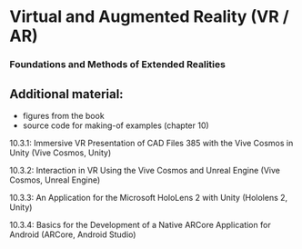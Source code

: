 # Virtual and Augmented Reality (VR / AR)
### Foundations and Methods of Extended Realities

## Additional material:
- figures from the book
- source code for making-of examples (chapter 10)

10.3.1: Immersive VR Presentation of CAD Files 385 with the Vive Cosmos in Unity (Vive Cosmos, Unity)

10.3.2: Interaction in VR Using the Vive Cosmos and Unreal Engine (Vive Cosmos, Unreal Engine)

10.3.3: An Application for the Microsoft HoloLens 2 with Unity (Hololens 2, Unity)

10.3.4: Basics for the Development of a Native ARCore Application for Android (ARCore, Android Studio)